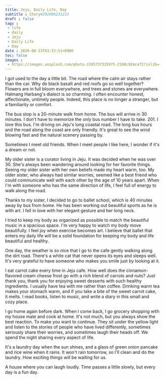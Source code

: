 ```yaml
---
title: Jeju, Daily Life, Day
subtitle : Story#202008231233
draft : false
tags :
 - life
 - daily
 - Jeju
 - Daily Life
 - Day
date : 2020-08-23T03:33:51+0900
toc: false
images : 
 - https://images.unsplash.com/photo-1595737335975-2160c924caf2?ixlib=rb-1.2.1&q=80&fm=jpg&crop=entropy&cs=tinysrgb&w=1080&fit=max&ixid=eyJhcHBfaWQiOjE1NTU0OX0
---
```


I got used to the day a little bit. The road where the calm air stays rather than the car. Why do black basalt and red roofs go so well together? Flowers are in full bloom everywhere, and trees and stones are everywhere. Halmang Harbang's dialect is so charming. I often encounter honest, affectionate, untimely people. Indeed, this place is no longer a stranger, but a familiarity or comfort.  

The bus stop is a 20-minute walk from home. The bus will arrive in 30 minutes. I don't have to memorize the only bus number I have to take. 201. I love this bus. I'm driving on Jeju's long coastal road. The long bus hours and the road along the coast are only friendly. It's great to see the wind blowing fast and the natural scenery passing by.  

Sometimes I meet old friends. When I meet people I like here, I wonder if it's a dream or not.  

My older sister is a curator living in Jeju. It was decided when he was over 30. She's always been wandering around looking for her favorite things. Seeing my older sister with her own beliefs made my heart warm, too. My older sister, who always had similar worries, seemed like a best friend who could communicate well with each other by the age of 10 years apart. When I'm with someone who has the same direction of life, I feel full of energy to walk along the road.  

Thanks to my sister, I decided to go to ballet school, which is 40 minutes away by bus from home. He has been working out beautiful sports as he is with art. I fell in love with her elegant gesture and her long neck.  

I tried to keep my body as organized as possible to match the beautiful music in a spacious space. I'm very happy to watch my body move beautifully. I feel joy when exercise becomes art. I believe that ballet that enters my daily life will be a solid foundation for keeping my body and life beautiful and healthy.  

One day, the weather is so nice that I go to the cafe gently walking along the dirt road. There's a white cat that never opens its eyes and sleeps well. It's very grateful to have someone who makes you smile just by looking at it.  

I eat carrot cake every time in Jeju cafe. How well does the cinnamon-flavored cream cheese frost go with a rich blend of carrots and nuts? Just thank you, thank you for enjoying sweet desserts with such healthy ingredients. I usually have tea with me rather than coffee. Drinking warm tea makes your stomach warm, and if you take a bite of the sweet carrot cake, it melts. I read books, listen to music, and write a diary in this small and cozy place.  

I go home again before dark. When I come back, I go grocery shopping with my house mate and cook at home. It's not much, but you always show the best reaction. To make you want to continue. They sit under the yellow light and listen to the stories of people who have lived differently, sometimes seriously share their worries, and sometimes laugh their heads off. We spend the night sharing every aspect of life.  

It's a laundry day when the sun shines, and a glass of green onion pancake and rice wine when it rains. It won't rain tomorrow, so I'll clean and do the laundry. How exciting things will be waiting for us.  

A house where you can laugh loudly. Time passes a little slowly, but every day is a fun day.  

